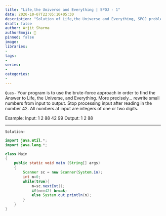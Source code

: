 ```yaml
---
title: "Life,the Universe and Everything | SPOJ - 1"
date: 2020-10-07T22:05:10+05:30
description: "Solution of Life,the Universe and Everything, SPOJ problem in Java"
draft: false
author: Arjit Sharma
authorEmoji: 🤖
pinned: false
image: 
libraries:
- 
tags:
- 
series:
- 
categories:
- 
---
```



`Ques-` Your program is to use the brute-force approach in order to find the Answer to Life, the Universe, and Everything.
   More precisely... rewrite small numbers from input to output. Stop processing input after reading in the number 42.
   All numbers at input are integers of one or two digits.
   
   Example:	
   		Input:	1 2 88 42 99
   		Output:	1 2 88

---

`Solution-`

```java
import java.util.*;
import java.lang.*;

class Main
{
	public static void main (String[] args) 
	{
		Scanner sc = new Scanner(System.in);
		int n=0;
		while(true){
			n=sc.nextInt();
			if(n==42) break;
			else System.out.println(n);
		}	
	}
}
```
